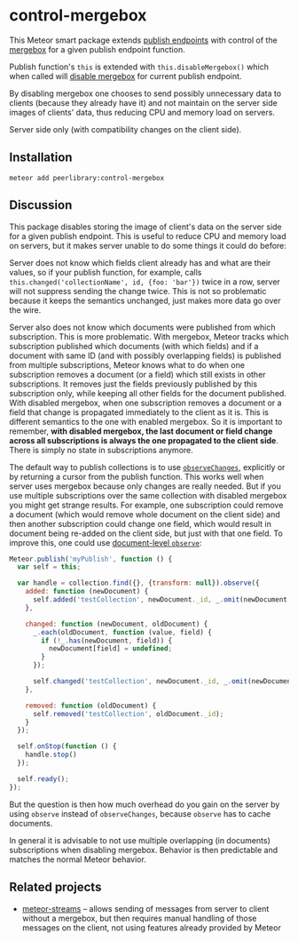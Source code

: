 control-mergebox
================

This Meteor smart package extends [publish endpoints](http://docs.meteor.com/#/full/meteor_publish)
with control of the [mergebox](https://meteorhacks.com/understanding-mergebox) for a given
publish endpoint function.

Publish function's `this` is extended with `this.disableMergebox()` which when called will
[disable mergebox](https://github.com/meteor/meteor/issues/5645) for current publish endpoint.

By disabling mergebox one chooses to send possibly unnecessary data to clients (because
they already have it) and not maintain on the server side images of clients' data, thus
reducing CPU and memory load on servers.

Server side only (with compatibility changes on the client side).

Installation
------------

```
meteor add peerlibrary:control-mergebox
```

Discussion
----------

This package disables storing the image of client's data on the server side for a given
publish endpoint. This is useful to reduce CPU and memory load on servers, but it makes
server unable to do some things it could do before:

Server does not know which fields client already has and what are their values,
so if your publish function, for example, calls `this.changed('collectionName', id, {foo: 'bar'})`
twice in a row, server will not suppress sending the change twice. This is not so problematic
because it keeps the semantics unchanged, just makes more data go over the wire.

Server also does not know which documents were published from which subscription. This
is more problematic. With mergebox, Meteor tracks which subscription published which documents
(with which fields) and if a document with same ID (and with possibly overlapping fields)
is published from multiple subscriptions, Meteor knows what to do when one subscription removes
a document (or a field) which still exists in other subscriptions. It removes just the fields
previously published by this subscription only, while keeping all other fields for the document
published. With disabled mergebox, when one subscription removes a document or a field that
change is propagated immediately to the client as it is. This is different semantics to
the one with enabled mergebox. So it is important to remember, **with disabled mergebox,
the last document or field change across all subscriptions is always the one propagated to
the client side**. There is simply no state in subscriptions anymore.

The default way to publish collections is to use
[`observeChanges`](http://docs.meteor.com/#/full/observe_changes), explicitly or by returning
a cursor from the publish function. This works well when server uses mergebox because only
changes are really needed. But if you use multiple subscriptions over the same collection with
disabled mergebox you might get strange results. For example, one subscription could remove
a document (which would remove whole document on the client side) and then another subscription
could change one field, which would result in document being re-added on the client side, but
just with that one field. To improve this, one could use
[document-level `observe`](http://docs.meteor.com/#/full/observe):

```javascript
Meteor.publish('myPublish', function () {
  var self = this;

  var handle = collection.find({}, {transform: null}).observe({
    added: function (newDocument) {
      self.added('testCollection', newDocument._id, _.omit(newDocument, '_id'));
    },

    changed: function (newDocument, oldDocument) {
      _.each(oldDocument, function (value, field) {
        if (!_.has(newDocument, field)) {
          newDocument[field] = undefined;
        }
      });

      self.changed('testCollection', newDocument._id, _.omit(newDocument, '_id'));
    },

    removed: function (oldDocument) {
      self.removed('testCollection', oldDocument._id);
    }
  });

  self.onStop(function () {
    handle.stop()
  });

  self.ready();
});
```

But the question is then how much overhead do you gain on the server by using `observe` instead of
`observeChanges`, because `observe` has to cache documents.

In general it is advisable to not use multiple overlapping (in documents) subscriptions when
disabling mergebox. Behavior is then predictable and matches the normal Meteor behavior.

Related projects
----------------

* [meteor-streams](https://arunoda.github.io/meteor-streams/) – allows sending of messages
  from server to client without a mergebox, but then requires manual handling of those
  messages on the client, not using features already provided by Meteor
